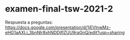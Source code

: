 # examen-final-tsw-2021-2
Respuesta a preguntas: https://docs.google.com/presentation/d/1jEVlnwMz-eHG1aAXLj_3bnNlr8xhNDDjfIZUU9raGnQ/edit?usp=sharing